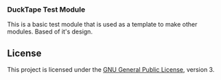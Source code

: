 ### DuckTape Test Module ###
This is a basic test module that is used as a template to make other modules. Based of it's design.

## License ##
This project is licensed under the [GNU General Public License][license], version 3.

[license]: https://www.gnu.org/copyleft/gpl.html
